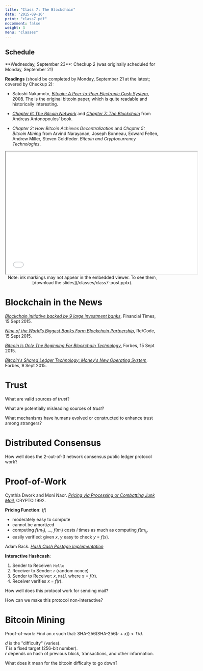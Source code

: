 ```yaml
---
title: "Class 7: The Blockchain"
date: '2015-09-16'
print: "class7.pdf"
nocomment: false
weight: 3
menu: "classes"
---
```


## Schedule

   <div class="todo">
**Wednesday, September 23**: Checkup 2 (was originally scheduled for Monday, September 21)

**Readings** (should be completed by Monday, September 21 at the latest; covered by Checkup 2):

- Satoshi Nakamoto, [_Bitcoin: A Peer-to-Peer Electronic Cash
System_](https://bitcoin.org/bitcoin.pdf), 2008.  The is the original
bitcoin paper, which is quite readable and historically interesting.

- [_Chapter 6: The Bitcoin
Network_](https://github.com/aantonop/bitcoinbook/blob/develop/ch06.asciidoc)
and [_Chapter 7: The
Blockchain_](https://github.com/aantonop/bitcoinbook/blob/develop/ch07.asciidoc)
from Andreas Antonopoulos' book.  

- _Chapter 2: How Bitcoin Achieves
Decentralization_
and _Chapter 5: Bitcoin Mining_
from Arvind Narayanan, Joseph Bonneau, Edward Felten, Andrew Miller,
Steven Goldfeder. _Bitcoin and Cryptocurrency
Technologies_.
   </div>

<center>
<iframe src="//www.slideshare.net/slideshow/embed_code/key/uCjusmzjkpfLzr"
width="625" height="400" frameborder="2" marginwidth="0"
marginheight="0" scrolling="no"></iframe>

   <div class="caption">
Note: ink markings may not appear in the
embedded viewer.  To see them, [download the slides](/classes/class7-post.pptx).
   </div>

</center>

# Blockchain in the News

[_Blockchain initiative backed by 9 large investment banks_](http://www.ft.com/cms/s/0/f358ed6c-5ae0-11e5-9846-de406ccb37f2.html), Financial Times, 15 Sept 2015.

[_Nine of the World’s Biggest Banks Form Blockchain Partnership_](http://recode.net/2015/09/15/nine-of-the-worlds-biggest-banks-form-blockchain-partnership/), Re/Code, 15 Sept 2015.

[_Bitcoin Is Only The Beginning For Blockchain Technology_](http://www.forbes.com/sites/mikemontgomery/2015/09/15/bitcoin-is-only-the-beginning-for-blockchain-technology/), Forbes, 15 Sept 2015.

[_Bitcoin's Shared Ledger Technology: Money's New Operating System_](http://www.forbes.com/sites/laurashin/2015/09/09/bitcoins-shared-ledger-technology-moneys-new-operating-system/), Forbes, 9 Sept 2015.

# Trust

What are valid sources of _trust_?
<div class="gap"></div>

<!--more-->

What are potentially misleading sources of _trust_?
<div class="gap"></div>

What mechanisms have humans evolved or constructed to enhance trust among strangers?
<div class="gap"></div>

# Distributed Consensus

How well does the 2-out-of-3 network consensus public ledger protocol work?
<div class="gap"></div>


# Proof-of-Work

Cynthia Dwork and Moni Naor.  [_Pricing via Processing or Combatting Junk Mail_](http://bitcoin-class.org/0/classes/class6/pvp.pdf), CRYPTO 1992.

**Pricing Function**: (<span class="math">_f_</span>)
- moderately easy to compute
- cannot be amortized 
- computing <span class="math">_f_(_m_<sub>1</sub>), ..., _f_(_m_<sub>l</sub>)</span> costs <span class="math">_l_</span> times as much as computing <span class="math">_f_(_m_<sub>i<sub>)</span>. 
- easily verified: given <span class="math">_x_</span>, <span class="math">_y_</span> easy to check <span class="math">_y_ = _f_(_x_)</span>.

Adam Back. [_Hash Cash Postage Implementation_](http://www.hashcash.org/papers/announce.txt)

**Interactive Hashcash**:  
1. Sender to Receiver: `Hello`  
2. Receiver to Sender: <span class="math">_r_</span> (random nonce)  
3. Sender to Receiver: <span class="math">_x_</span>, `Mail` where <span class="math">_x_ = _f_(_r_)</span>.  
4. Receiver verifies <span class="math">_x_ = _f_(_r_)</span>.  

How well does this protocol work for sending mail?
<div class="gap"></div>

How can we make this protocol non-interactive?
<div class="gap"></div>

# Bitcoin Mining

Proof-of-work: Find an <span class="math">_x_</span> such that: SHA-256(SHA-256(<span class="math">_r_</span> + <span class="math">_x_</span>)) < <span class="math">_T_/_d_</span>.

<span class="math">_d_</span> is the "difficulty" (varies).  
<span class="math">_T_</span> is a fixed target (256-bit number).  
<span class="math">_r_</span> depends on hash of previous block, transactions, and other information.

What does it mean for the bitcoin difficulty to go down?
<div class="gap"></div>



